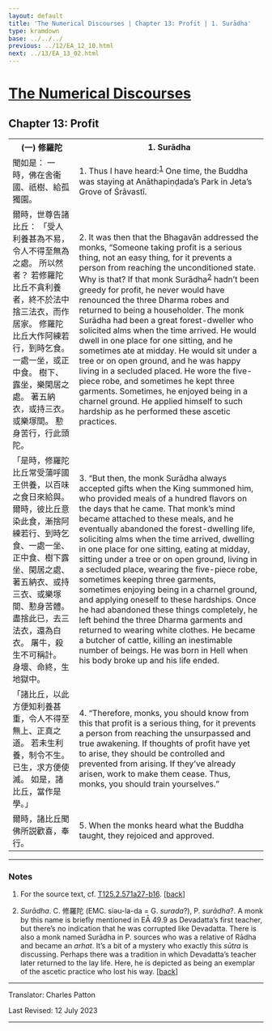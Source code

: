 ```yaml
---
layout: default
title: 'The Numerical Discourses | Chapter 13: Profit | 1. Surādha'
type: kramdown
base: ../../../
previous: ../12/EA_12_10.html
next: ../13/EA_13_02.html
---
```


<h1><a href='../index.html'>The Numerical Discourses</a></h1>
<h2>Chapter 13: Profit</h2>

<table class="trans">
  <th class='ch'>(一) 修羅陀</th>
  <th class='en'>1. Surādha</th>
  <tr>
    <td class='ch' title='T125.2.571a27'>聞如是： 一時，佛在舍衞國、祇樹、給孤獨園。</td>
    <td id='p1'>1. Thus I have heard:<sup id="ref1"><a href="#n1">1</a></sup> One time, the Buddha was staying at Anāthapiṇḍada’s Park in Jeta’s Grove of Śrāvastī.</td>
  </tr>
  <tr>
    <td class='ch' title='T125.2.571a28'>爾時，世尊告諸比丘： 「受人利養甚為不易，令人不得至無為之處。 所以然者？ 若修羅陀比丘不貪利養者，終不於法中捨三法衣，而作居家。 修羅陀比丘大作阿練若行，到時乞食。 一處一坐，或正中食。 樹下、露坐，樂閑居之處。 著五納衣，或持三衣。 或樂塚間。 懃身苦行，行此頭陀。</td>
    <td id='p2'>2. It was then that the Bhagavān addressed the monks, “Someone taking profit is a serious thing, not an easy thing, for it prevents a person from reaching the unconditioned state. Why is that? If that monk Surādha<sup id="ref2"><a href="#n2">2</a></sup> hadn’t been greedy for profit, he never would have renounced the three Dharma robes and returned to being a householder. The monk Surādha had been a great forest-dweller who solicited alms when the time arrived. He would dwell in one place for one sitting, and he sometimes ate at midday. He would sit under a tree or on open ground, and he was happy living in a secluded placed. He wore the five-piece robe, and sometimes he kept three garments. Sometimes, he enjoyed being in a charnel ground. He applied himself to such hardship as he performed these ascetic practices.</td>
  </tr>
  <tr>
    <td class='ch' title='T125.2.571b5'>「是時，修羅陀比丘常受蒲呼國王供養，以百味之食日來給與。 爾時，彼比丘意染此食，漸捨阿練若行、到時乞食、一處一坐、正中食、樹下露坐、閑居之處、著五納衣、或持三衣、或樂塚間、懃身苦體。 盡捨此已，去三法衣，還為白衣。 屠牛，殺生不可稱計。 身壞、命終，生地獄中。</td>
    <td id='p3'>3. “But then, the monk Surādha always accepted gifts when the King summoned him, who provided meals of a hundred flavors on the days that he came. That monk’s mind became attached to these meals, and he eventually abandoned the forest-dwelling life, soliciting alms when the time arrived, dwelling in one place for one sitting, eating at midday, sitting under a tree or on open ground, living in a secluded place, wearing the five-piece robe, sometimes keeping three garments, sometimes enjoying being in a charnel ground, and applying oneself to these hardships. Once he had abandoned these things completely, he left behind the three Dharma garments and returned to wearing white clothes. He became a butcher of cattle, killing an inestimable number of beings. He was born in Hell when his body broke up and his life ended.</td>
  </tr>
  <tr>
    <td class='ch' title='T125.2.571b12'>「諸比丘，以此方便知利養甚重，令人不得至無上、正真之道。 若未生利養，制令不生。 已生，求方便使滅。 如是，諸比丘，當作是學。」</td>
    <td id='p4'>4. “Therefore, monks, you should know from this that profit is a serious thing, for it prevents a person from reaching the unsurpassed and true awakening. If thoughts of profit have yet to arise, they should be controlled and prevented from arising. If they’ve already arisen, work to make them cease. Thus, monks, you should train yourselves.”</td>
  </tr>
  <tr>
    <td class='ch' title='T125.2.571b15'>爾時，諸比丘聞佛所説歡喜，奉行。</td>
    <td id='p5'>5. When the monks heard what the Buddha taught, they rejoiced and approved.</td>
  </tr>
</table>

<hr/>

<h3 id="notes">Notes</h3>

<ol class="notes-list">
<li id="n1"><p>For the source text, cf. <a href="https://cbetaonline.dila.edu.tw/zh/T02n0125_p0571a27" target="_blank">T125.2.571a27-b16</a>. [<a href="#ref1">back</a>]</p></li>
<li id="n2"><p><em>Surādha</em>. C. 修羅陀 (EMC. siəu-la-da = G. <em>surada</em>?), P. <em>surādha</em>?. A monk by this name is briefly mentioned in EĀ 49.9 as Devadatta’s first teacher, but there’s no indication that he was corrupted like Devadatta. There is also a monk named Surādha in P. sources who was a relative of Rādha and became an <em>arhat</em>. It’s a bit of a mystery who exactly this <em>sūtra</em> is discussing. Perhaps there was a tradition in which Devadatta’s teacher later returned to the lay life. Here, he is depicted as being an exemplar of the ascetic practice who lost his way. [<a href="#ref2">back</a>]</p></li>
</ol>
<hr/>

<p class="translator">Translator: Charles Patton</p>
<p class='revised'>Last Revised: 12 July 2023</p>

<hr/>
